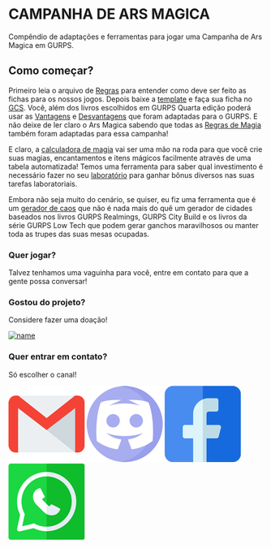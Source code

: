# CAMPANHA DE ARS MAGICA

Compêndio de adaptações e ferramentas para jogar uma Campanha de Ars Magica em GURPS.

## Como começar?

Primeiro leia o arquivo de [Regras](https://github.com/Boifuba/Ars-Magica/blob/main/Cria%C3%A7%C3%A3o%20de%20Personagem/002%20-%20REGRAS.md) para entender como deve ser feito as fichas para os nossos jogos. Depois baixe a [template](https://github.com/Boifuba/Ars-Magica/tree/main/Cria%C3%A7%C3%A3o%20de%20Personagem/001%20-%20GCS%20template) e faça sua ficha no [GCS](https://gurpscharactersheet.com/). Você, além dos livros escolhidos em GURPS Quarta edição poderá usar as [Vantagens](https://github.com/Boifuba/Ars-Magica/blob/main/Cria%C3%A7%C3%A3o%20de%20Personagem/003%20-%20Vantagens.md) e [Desvantagens](https://github.com/Boifuba/Ars-Magica/blob/main/Cria%C3%A7%C3%A3o%20de%20Personagem/004%20-%20Desvantagens.md) que foram adaptadas para o GURPS.
E não deixe de ler claro o Ars Magica sabendo que todas as [Regras de Magia](https://github.com/Boifuba/Ars-Magica/blob/main/Cria%C3%A7%C3%A3o%20de%20Personagem/005%20-%20Magia.md) também foram adaptadas para essa campanha!

E claro, a [calculadora de magia](https://github.com/Boifuba/Ars-Magica/tree/main/Tabelas/Calculadora%20de%20Magia) vai ser uma mão na roda para que você crie suas magias, encantamentos e itens mágicos facilmente através de uma tabela automatizada!
Temos uma ferramenta para saber qual investimento é necessário fazer no seu [laboratório](https://github.com/Boifuba/Ars-Magica/tree/main/Tabelas/Laborat%C3%B3rio)
para ganhar bônus diversos nas suas tarefas laboratoriais.

Embora não seja muito do cenário, se quiser, eu fiz uma ferramenta que é um [gerador de caos](https://github.com/Boifuba/Ars-Magica/tree/main/Tabelas/Gerenciador%20de%20cidades) que não é nada mais do quê um gerador de cidades baseados nos livros GURPS Realmings, GURPS City Build e os livros da série GURPS Low Tech que podem gerar ganchos maravilhosos ou manter toda as trupes das suas mesas ocupadas.

### Quer jogar? 

Talvez tenhamos uma vaguinha para você, entre em contato para que a gente possa conversar!

### Gostou do projeto?

Considere fazer uma doação!

[![name](https://www.paypalobjects.com/webstatic/mktg/logo/pp_cc_mark_111x69.jpg)](https://www.paypal.com/donate?business=NRPYPJ3G2S7YC&no_recurring=0&currency_code=BRL)

### Quer entrar em contato? 

Só escolher o canal!

[![name](https://github.com/Boifuba/Ars-Magica/blob/main/Imagens/Outros/gmail.png)](cefasheli@gmail.com)      [![name](https://github.com/Boifuba/Ars-Magica/blob/main/Imagens/Outros/discordia.png)](https://discord.gg/73Bfq6K8)      [![name](https://github.com/Boifuba/Ars-Magica/blob/main/Imagens/Outros/facebook.png)](https://www.facebook.com/CefasHeli/)      [![name](https://github.com/Boifuba/Ars-Magica/blob/main/Imagens/Outros/whatsapp.png)](https://api.whatsapp.com/send?phone=5521972365528)

